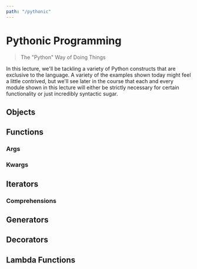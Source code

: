 ```yaml
---
path: "/pythonic"
---
```


# Pythonic Programming
> The "Python" Way of Doing Things

In this lecture, we'll be tackling a variety of Python constructs that are exclusive to the language. A variety of the examples shown today might feel a little contrived, but we'll see later in the course that each and every module shown in this lecture will either be strictly necessary for certain functionality or just incredibly syntactic sugar.

## Objects

## Functions

### Args

### Kwargs

## Iterators

### Comprehensions

## Generators

## Decorators

## Lambda Functions